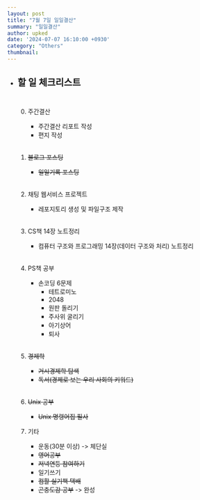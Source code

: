 ```yaml
---
layout: post
title: "7월 7일 일일결산"
summary: "일일결산"
author: upked
date: '2024-07-07 16:10:00 +0930'
category: "Others"
thumbnail:
---
```


- ## 할 일 체크리스트<br/><br/>

    0. 주간결산
        - 주간결산 리포트 작성
        - 편지 작성<br/><br/>

    1. ~~블로그 포스팅~~
        - ~~일일기록 포스팅~~<br/><br/>


    2. 채팅 웹서비스 프로젝트
        - 레포지토리 생성 및 파일구조 제작<br/><br/>

    3. CS책 14장 노트정리
        - 컴퓨터 구조와 프로그래밍 14장(데이터 구조와 처리) 노트정리<br/><br/>


    4. PS책 공부
        - 손코딩 6문제
            - 테트로미노
            - 2048
            - 원판 돌리기
            - 주사위 굴리기
            - 아기상어
            - 퇴사<br/><br/>


    5. ~~경제학~~
        - ~~거시경제학 탐색~~
        - ~~독서(경제로 보는 우리 사회의 키워드)~~<br/><br/>


    6. ~~Unix 공부~~
        - ~~Unix 명령어집 필사~~

    7. 기타
        - 운동(30분 이상) -> 체단실
        - ~~영어공부~~
        - ~~저녁연등 참여하기~~
        - 일기쓰기
        - ~~컴활 실기책 택배~~
        - ~~곤충도감 공부~~ -> 완성


